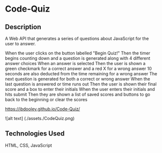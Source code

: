# Code-Quiz

## Description

A Web API that generates a series of questions about JavaScript for the user to answer.

When the user clicks on the button labelled "Begin Quiz!" 
Then the timer begins counting down and a question is generated along with 4 different answer choices
When an answer is selected
Then the user is shown a green checkmark for a correct answer and a red X for a wrong answer
10 seconds are also deducted from the time remaining for a wrong answer
The next question is generated for both a correct or wrong answer
When the last question is answered or time runs out
Then the user is shown their final score and a box to enter their initials
When the user enters their initials and hits submit
Then they are shown a list of saved scores and buttons to go back to the beginning or clear the scores

https://jbdooley.github.io/Code-Quiz/

![alt text] (./assets./CodeQuiz.png)



## Technologies Used

HTML, CSS, JavaScript
